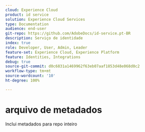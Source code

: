 ```yaml
---
cloud: Experience Cloud
product: id service
solution: Experience Cloud Services
type: Documentation
audience: end-user
git-repo: https://github.com/AdobeDocs/id-service.pt-BR
description: Serviço de identidade
index: true
role: Developer, User, Admin, Leader
feature-set: Experience Cloud, Experience Platform
feature: Identities, Integrations
debug: true
source-git-commit: d0c6831a1469962f63eb07aaf1853d48e068d0c2
workflow-type: tm+mt
source-wordcount: '10'
ht-degree: 100%

---
```



# arquivo de metadados

Inclui metadados para repo inteiro

